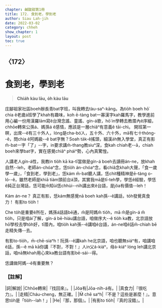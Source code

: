 ```yaml
---
chapter: 鹹酸甜第1冊
title: 172. 食到老，學到老
author: Siau Lah-jih
date: 2022-03-02
category: chheh
show_chapter: 1
layout: post
toc: true
---
```

  
## 〈172〉
# 食到老，學到老
>**Chia̍h kàu lāu, o̍h kàu lāu**

庄腳祖家社區boeh辦長青bat字班，叫我轉去tàu-saⁿ-kāng。為tio̍h boeh hō͘ chia ê老歲á班學了khah有趣味，koh ē-tàng bat一寡漢字kah羅馬字，教學進前用心編一份用漢羅lām寫ê台灣念謠、童謠、gín-á歌，hō͘ in學轉去教厝內ê序細， chhōe轉來公孫á、媽孫á ê感情，應該是一層chiâⁿ有意義ê tāi-chì。
開班第一暝，出席--ê有三十外人，lóng是cha-bó͘人，五十外、六十外，mā有七十thóng--ê，問chia ê阿媽級--ê bat字無？Soah ta̍k-ê搖頭，細漢a̍h無入學堂，真正有影m̄-bat一字「了」--字，in要求講m̄-thang教siuⁿ深，食kah chiah老--ā，chiah boeh來學bat字，實在感覺chiâⁿ pháiⁿ勢，心內真驚惶。

人講老人gín-á性，我教in tio̍h kā ka-tī當做是gín-á boeh去讀冊án-ne，放khah自然--leh，老師án-chóaⁿ念，恁tio̍h án-chóaⁿ念，看chiâ念khah大聲，「食一歲學一歲」，「食到老，學到老」，恁kám m̄-bat聽人講，恁chit種精神是ē-tàng o-ló--ê，雖然老師是khiā tiàm頭前台á頂，其實我mā是tī-teh學，學恁ê經驗，學恁ê純正台灣話，恁可能m̄知ùi恁chhùi--ni̍h講出來ê台語，是jŏa有價值--leh！

Kám án-ne？
真正有影，恁kám無感覺nā boeh kah孫--ê講話，to̍h發覺真食力！
有影to tio̍h！

Che to̍h是重要ê所在，媽孫á話語bē通，m̄是阿媽m̄ tio̍h，mā m̄是gín-á m̄ tio̍h，只是咱ài了解，gín-á bē-hiáu講台語，咱做序大--ê tio̍h ka教，北京語放hō͘學校去學to̍h好，tī厝內，咱tio̍h kah孫--ê講咱ê台語，án-ne咱ê話m̄-chiah bē走精失傳--去。

有影to-tio̍h，m̄-chē-siaⁿh！阮孫--ê講kah he北京語，咱也聽無siáⁿ有，咱講咱ê話，孫--ê mā kā你講『不對，不對！』人in父á-kiáⁿ，母á-kiáⁿ lóng leh講北京話，咱nā無khah用心來ka教台語有影bē-sái--得。

恁講做阿媽--ê有重要無？


### 【註解】

|詞|解說|
|Chhōe轉來|『找回來』。|
|Jŏa有|Jōa-ni̍h-á有。|
|真食力|『很吃力』。|
|走精|Cháu-cheng，無正確。|
|M̄ chē saⁿh|『不是？這些是甚麼！』。意思to̍h是「tio̍h--lah！」|
|He|『那，那個』。|
|有影to tio̍h|『真的沒錯』。|

